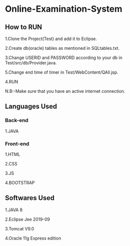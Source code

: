 # Online-Examination-System

## How to RUN
1.Clone the Project(Test) and add it to Eclipse.

2.Create db(oracle) tables as mentioned in SQLtables.txt.

3.Change USERID and PASSWORD according to your db in Test/src/db/Provider.java.

5.Change end time of timer in Test/WebContent/QAll.jsp.

4.RUN

N.B:-Make sure that you have an active internet connection.

## Languages Used

### Back-end

1.JAVA

### Front-end
1.HTML

2.CSS

3.JS

4.BOOTSTRAP


## Softwares Used

1.JAVA 8

2.Eclipse Jee 2019-09

3.Tomcat V9.0

4.Oracle 11g Express edition

